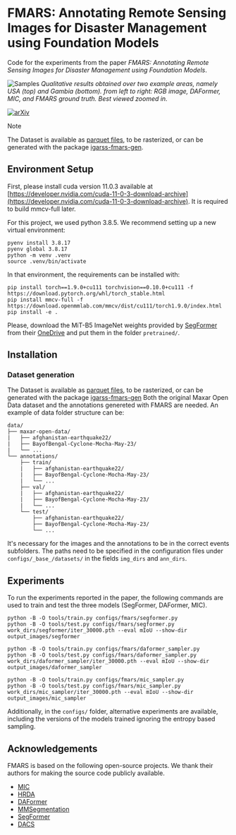 # FMARS: Annotating Remote Sensing Images for Disaster Management using Foundation Models

Code for the experiments from the paper *FMARS: Annotating Remote Sensing Images for Disaster Management using Foundation Models*.

![Samples](resources/qualitatives-02.png)
*Qualitative results obtained over two example areas, namely USA (top) and Gambia (bottom). from left to right: RGB image, DAFormer, MIC, and FMARS ground truth. Best viewed zoomed in.*

[![arXiv](https://img.shields.io/badge/arXiv-2405.20109-b31b1b.svg?style=flat-square)](https://arxiv.org/abs/2405.20109)

> [!NOTE]  
> The Dataset is available as [parquet files](https://huggingface.co/datasets/links-ads/fmars-dataset), to be rasterized, or can be generated with the package [igarss-fmars-gen](https://github.com/links-ads/igarss-fmars-gen).


## Environment Setup

First, please install cuda version 11.0.3 available at [https://developer.nvidia.com/cuda-11-0-3-download-archive](https://developer.nvidia.com/cuda-11-0-3-download-archive). It is required to build mmcv-full later.

For this project, we used python 3.8.5. We recommend setting up a new virtual
environment:

```shell
pyenv install 3.8.17
pyenv global 3.8.17
python -m venv .venv
source .venv/bin/activate
```

In that environment, the requirements can be installed with:

```shell
pip install torch==1.9.0+cu111 torchvision==0.10.0+cu111 -f https://download.pytorch.org/whl/torch_stable.html
pip install mmcv-full -f https://download.openmmlab.com/mmcv/dist/cu111/torch1.9.0/index.html
pip install -e .
```

Please, download the MiT-B5 ImageNet weights provided by [SegFormer](https://github.com/NVlabs/SegFormer?tab=readme-ov-file#training)
from their [OneDrive](https://connecthkuhk-my.sharepoint.com/:f:/g/personal/xieenze_connect_hku_hk/EvOn3l1WyM5JpnMQFSEO5b8B7vrHw9kDaJGII-3N9KNhrg?e=cpydzZ) and put them in the folder `pretrained/`.

## Installation

### Dataset generation

The Dataset is available as [parquet files](https://huggingface.co/datasets/links-ads/fmars-dataset), to be rasterized, or can be generated with the package [igarss-fmars-gen](https://github.com/links-ads/igarss-fmars-gen) Both the original Maxar Open Data dataset and the annotations genereted with FMARS are needed. An example of data folder structure can be:

```
data/
├── maxar-open-data/
|   ├── afghanistan-earthquake22/
|   ├── BayofBengal-Cyclone-Mocha-May-23/
|   └── ...
└── annotations/
    ├── train/
    |   ├── afghanistan-earthquake22/
    |   ├── BayofBengal-Cyclone-Mocha-May-23/
    |   └── ...	
    ├── val/
    |   ├── afghanistan-earthquake22/
    |   ├── BayofBengal-Cyclone-Mocha-May-23/
    |   └── ...	
    └── test/
        ├── afghanistan-earthquake22/
        ├── BayofBengal-Cyclone-Mocha-May-23/
        └── ...	
``` 

It's necessary for the images and the annotations to be in the correct events subfolders. The paths need to be specified in the configuration files under ``` configs/_base_/datasets/``` in the fields ```img_dirs``` and ```ann_dirs```.

## Experiments

To run the experiments reported in the paper, the following commands are used to train and test the three models (SegFormer, DAFormer, MIC).

```
python -B -O tools/train.py configs/fmars/segformer.py
python -B -O tools/test.py configs/fmars/segformer.py work_dirs/segformer/iter_30000.pth --eval mIoU --show-dir output_images/segformer

python -B -O tools/train.py configs/fmars/daformer_sampler.py
python -B -O tools/test.py configs/fmars/daformer_sampler.py work_dirs/daformer_sampler/iter_30000.pth --eval mIoU --show-dir output_images/daformer_sampler

python -B -O tools/train.py configs/fmars/mic_sampler.py
python -B -O tools/test.py configs/fmars/mic_sampler.py work_dirs/mic_sampler/iter_30000.pth --eval mIoU --show-dir output_images/mic_sampler
```

Additionally, in the ```configs/``` folder, alternative experiments are available, including the versions of the models trained ignoring the entropy based sampling.

## Acknowledgements

FMARS is based on the following open-source projects. We thank their
authors for making the source code publicly available.

* [MIC](https://github.com/lhoyer/MIC)
* [HRDA](https://github.com/lhoyer/HRDA)
* [DAFormer](https://github.com/lhoyer/DAFormer)
* [MMSegmentation](https://github.com/open-mmlab/mmsegmentation)
* [SegFormer](https://github.com/NVlabs/SegFormer)
* [DACS](https://github.com/vikolss/DACS)
